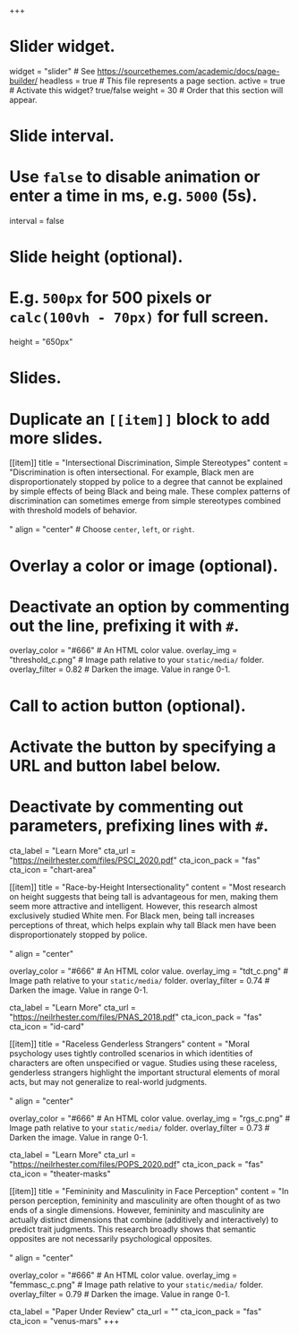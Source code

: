 +++
# Slider widget.
widget = "slider"  # See https://sourcethemes.com/academic/docs/page-builder/
headless = true  # This file represents a page section.
active = true  # Activate this widget? true/false
weight = 30  # Order that this section will appear.

# Slide interval.
# Use `false` to disable animation or enter a time in ms, e.g. `5000` (5s).
interval = false

# Slide height (optional).
# E.g. `500px` for 500 pixels or `calc(100vh - 70px)` for full screen.
height = "650px"

# Slides.
# Duplicate an `[[item]]` block to add more slides.
[[item]]
  title = "Intersectional Discrimination, Simple Stereotypes"
  content = "Discrimination is often intersectional. For example, Black men are disproportionately stopped by police to a degree that cannot be explained by simple effects of being Black and being male. These complex patterns of discrimination can sometimes emerge from simple stereotypes combined with threshold models of behavior.</br></br>"
  align = "center"  # Choose `center`, `left`, or `right`.
  

  # Overlay a color or image (optional).
  #   Deactivate an option by commenting out the line, prefixing it with `#`.
  overlay_color = "#666"  # An HTML color value.
  overlay_img = "threshold_c.png"  # Image path relative to your `static/media/` folder.
  overlay_filter = 0.82  # Darken the image. Value in range 0-1.

  # Call to action button (optional).
  #   Activate the button by specifying a URL and button label below.
  #   Deactivate by commenting out parameters, prefixing lines with `#`.
  cta_label = "Learn More"
  cta_url = "https://neilrhester.com/files/PSCI_2020.pdf"
  cta_icon_pack = "fas"
  cta_icon = "chart-area"

[[item]]
  title = "Race-by-Height Intersectionality"
  content = "Most research on height suggests that being tall is advantageous for men, making them seem more attractive and intelligent. However, this research almost exclusively studied White men. For Black men, being tall increases perceptions of threat, which helps explain why tall Black men have been disproportionately stopped by police.</br></br>"
  align = "center"

  overlay_color = "#666"  # An HTML color value.
  overlay_img = "tdt_c.png"  # Image path relative to your `static/media/` folder.
  overlay_filter = 0.74  # Darken the image. Value in range 0-1.
  
  cta_label = "Learn More"
  cta_url = "https://neilrhester.com/files/PNAS_2018.pdf"
  cta_icon_pack = "fas"
  cta_icon = "id-card"

[[item]]
  title = "Raceless Genderless Strangers"
  content = "Moral psychology uses tightly controlled scenarios in which identities of characters are often unspecified or vague. Studies using these raceless, genderless strangers highlight the important structural elements of moral acts, but may not generalize to real-world judgments.</br></br>"
  align = "center"

  overlay_color = "#666"  # An HTML color value.
  overlay_img = "rgs_c.png"  # Image path relative to your `static/media/` folder.
  overlay_filter = 0.73  # Darken the image. Value in range 0-1.
  
  cta_label = "Learn More"
  cta_url = "https://neilrhester.com/files/POPS_2020.pdf"
  cta_icon_pack = "fas"
  cta_icon = "theater-masks"
  
  [[item]]
  title = "Femininity and Masculinity in Face Perception"
  content = "In person perception, femininity and masculinity are often thought of as two ends of a single dimensions. However, femininity and masculinity are actually distinct dimensions that combine (additively and interactively) to predict trait judgments. This research broadly shows that semantic opposites are not necessarily psychological opposites.</br></br>"
  align = "center"

  overlay_color = "#666"  # An HTML color value.
  overlay_img = "femmasc_c.png"  # Image path relative to your `static/media/` folder.
  overlay_filter = 0.79  # Darken the image. Value in range 0-1.
  
  cta_label = "Paper Under Review"
  cta_url = ""
  cta_icon_pack = "fas"
  cta_icon = "venus-mars"
+++
